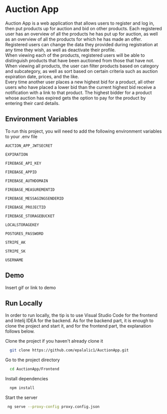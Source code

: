 # Auction App

Auction App is a web application that allows users to register and log in, then put products up for auction and bid on other products. Each registered user has an overview of all the products he has put up for auction, as well as an overview of all the products for which he has made an offer. Registered users can change the data they provided during registration at any time they wish, as well as deactivate their profile.<br>
When viewing each of the products, registered users will be able to distinguish products that have been auctioned from those that have not. When viewing all products, the user can filter products based on category and subcategory, as well as sort based on certain criteria such as auction expiration date, prices, and the like.<br>
Every time another user places a new highest bid for a product, all other users who have placed a lower bid than the current highest bid receive a notification with a link to that product. The highest bidder for a product whose auction has expired gets the option to pay for the product by entering their card details.

## Environment Variables

To run this project, you will need to add the following environment variables to your .env file

`AUCTION_APP_JWTSECRET`

`EXPIRATION`

`FIREBASE_API_KEY`

`FIREBASE_APPID`

`FIREBASE_AUTHDOMAIN`

`FIREBASE_MEASUREMENTID`

`FIREBASE_MESSAGINGSENDERID`

`FIREBASE_PROJECTID`

`FIREBASE_STORAGEBUCKET`

`LOCALSTORAGEKEY`

`POSTGRES_PASSWORD`

`STRIPE_AK`

`STRIPE_SK`

`USERNAME`


## Demo

Insert gif or link to demo


## Run Locally
In order to run locally, the tip is to use Visual Studio Code for the frontend and Intelij IDEA for the backend. As for the backend part, it is enough to clone the project and start it, and for the frontend part, the explanation follows below.

Clone the project if you haven't already clone it

```bash
  git clone https://github.com/epalalic1/AuctionApp.git
```

Go to the project directory

```bash
  cd AuctionApp/Frontend
```

Install dependencies

```bash
  npm install
```

Start the server

```bash
 ng serve --proxy-config proxy.config.json
```
